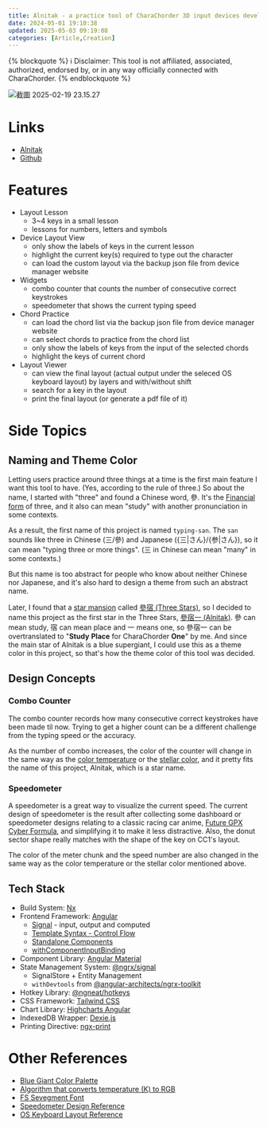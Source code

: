 ```yaml
---
title: Alnitak - a practice tool of CharaChorder 3D input devices developed by Tangent
date: 2024-05-01 19:10:38
updated: 2025-05-03 09:19:08
categories: [Article,Creation]
---
```

{% blockquote %}
:information_source: Disclaimer: This tool is not affiliated, associated, authorized, endorsed by, or in any way officially connected with CharaChorder.
{% endblockquote %}

![截圖 2025-02-19 23.15.27](https://hackmd.io/_uploads/HJR3BOX51l.png)


# Links

- [Alnitak](https://andy23512.github.io/alnitak/)
- [Github](https://github.com/andy23512/alnitak)

# Features

- Layout Lesson
  - 3~4 keys in a small lesson
  - lessons for numbers, letters and symbols
- Device Layout View
  - only show the labels of keys in the current lesson
  - highlight the current key(s) required to type out the character
  - can load the custom layout via the backup json file from device manager website
- Widgets
  - combo counter that counts the number of consecutive correct keystrokes
  - speedometer that shows the current typing speed
- Chord Practice
  - can load the chord list via the backup json file from device manager website
  - can select chords to practice from the chord list
  - only show the labels of keys from the input of the selected chords
  - highlight the keys of current chord
- Layout Viewer
  - can view the final layout (actual output under the seleced OS keyboard layout) by layers and with/without shift
  - search for a key in the layout
  - print the final layout (or generate a pdf file of it)

# Side Topics

## Naming and Theme Color

Letting users practice around three things at a time is the first main feature I want this tool to have. (Yes, according to the rule of three.) So about the name, I started with "three" and found a Chinese word, 參. It's the [Financial form](https://en.wikipedia.org/wiki/Chinese_numerals#Ordinary_numerals) of three, and it also can mean "study" with another pronunciation in some contexts.

As a result, the first name of this project is named `typing-san`. The `san` sounds like three in Chinese (三/參) and Japanese ({三|さん}/{参|さん}), so it can mean "typing three or more things". (三 in Chinese can mean "many" in some contexts.)

But this name is too abstract for people who know about neither Chinese nor Japanese, and it's also hard to design a theme from such an abstract name.

Later, I found that a [star mansion](https://en.wikipedia.org/wiki/Star_(Chinese_constellation)) called [參宿 (Three Stars)](https://en.wikipedia.org/wiki/Three_Stars_(Chinese_constellation)), so I decided to name this project as the first star in the Three Stars, [參宿一 (Alnitak)](https://en.wikipedia.org/wiki/Alnitak). 參 can mean study, 宿 can mean place and 一 means one, so 參宿一 can be overtranslated to "**Study** **Place** for CharaChorder **One**" by me. And since the main star of Alnitak is a blue supergiant, I could use this as a theme color in this project, so that's how the theme color of this tool was decided.

## Design Concepts

### Combo Counter

The combo counter records how many consecutive correct keystrokes have been made til now. Trying to get a higher count can be a different challenge from the typing speed or the accuracy. 

As the number of combo increases, the color of the counter will change in the same way as the [color temperature](https://en.wikipedia.org/wiki/Color_temperature) or the [stellar color](https://en.wikipedia.org/wiki/Stellar_classification), and it pretty fits the name of this project, Alnitak, which is a star name.

### Speedometer

A speedometer is a great way to visualize the current speed. The current design of speedometer is the result after collecting some dashboard or speedometer designs relating to a classic racing car anime, [Future GPX Cyber Formula](https://en.wikipedia.org/wiki/Future_GPX_Cyber_Formula), and simplifying it to make it less distractive. Also, the donut sector shape really matches with the shape of the key on CC1's layout.

The color of the meter chunk and the speed number are also changed in the same way as the color temperature or the stellar color mentioned above.

## Tech Stack

- Build System: [Nx](https://nx.dev/)
- Frontend Framework: [Angular](https://angular.dev/)
  - [Signal](https://angular.dev/guide/signals) - input, output and computed
  - [Template Syntax - Control Flow](https://angular.dev/guide/templates/control-flow) 
  - [Standalone Components](https://angular.dev/guide/components/importing#standalone-components)
  - [withComponentInputBinding](https://angular.dev/guide/routing/routing-with-urlmatcher#configure-your-routes-for-your-application)
- Component Library: [Angular Material](https://material.angular.io/)
- State Management System: [@ngrx/signal](https://ngrx.io/guide/signals/)
  - SignalStore + Entity Management
  - `withDevtools` from [@angular-architects/ngrx-toolkit](https://github.com/angular-architects/ngrx-toolkit)
- Hotkey Library: [@ngneat/hotkeys](https://github.com/ngneat/hotkeys)
- CSS Framework: [Tailwind CSS](https://tailwindcss.com/)
- Chart Library: [Highcharts Angular](https://github.com/highcharts/highcharts-angular)
- IndexedDB Wrapper: [Dexie.js](https://dexie.org/)
- Printing Directive: [ngx-print](https://github.com/selemxmn/ngx-print)

# Other References

- [Blue Giant Color Palette](https://www.color-hex.com/color-palette/28907)
- [Algorithm that converts temperature (K) to RGB](https://tannerhelland.com/2012/09/18/convert-temperature-rgb-algorithm-code.html)
- [FS Sevegment Font](https://fontstruct.com/fontstructions/show/2390233/fs-sevegment)
- [Speedometer Design Reference](https://www.youtube.com/watch?v=kyjPWP7NGuk)
- [OS Keyboard Layout Reference](https://kbdlayout.info/)
